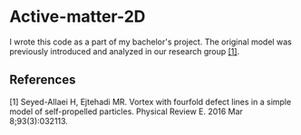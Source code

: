 # Active-matter-2D


I wrote this code as a part of my bachelor's project. The original model was previously introduced and analyzed in our research group [[1]](#1).

## References
<a id="1">[1]</a> 
Seyed-Allaei H, Ejtehadi MR.
Vortex with fourfold defect lines in a simple model of self-propelled particles.
Physical Review E. 2016 Mar 8;93(3):032113.
